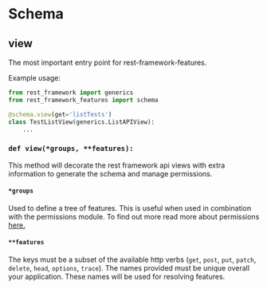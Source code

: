 # Schema

## view

The most important entry point for rest-framework-features.

Example usage:
```python
from rest_framework import generics
from rest_framework_features import schema

@schema.view(get='listTests')
class TestListView(generics.ListAPIView):
    ...
```


### `def view(*groups, **features):`   
This method will decorate the rest framework api views with extra information to generate the schema 
and manage permissions.

#### `*groups`
Used to define a tree of features. This is useful when used in combination with the permissions module. 
To find out more read more about permissions [here.](permissions.md)

#### `**features`
The keys must be a subset of the available http verbs 
(`get`, `post`, `put`, `patch`, `delete`, `head`, `options`, `trace`).
The names provided must be unique overall your application. These names will be used for resolving features.
